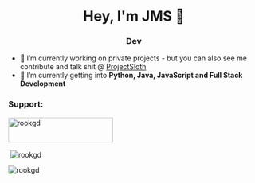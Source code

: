 <h1 align="center">Hey, I'm JMS 👋</h1>
<h3 align="center">Dev</h3>

- 🔭 I’m currently working on private projects - but you can also see me contribute and talk shit @ [ProjectSloth](https://discord.gg/projectsloth)
- 🌱 I’m currently getting into **Python, Java, JavaScript and Full Stack Development**

<h3 align="left">Support:</h3>
<p><a href="https://www.buymeacoffee.com/rookgd"> <img align="left" src="https://cdn.buymeacoffee.com/buttons/v2/default-yellow.png" height="50" width="210" alt="rookgd" /></a></p><br><br><br>

<p>&nbsp;<img align="center" src="https://github-readme-stats.vercel.app/api?username=rookgd&show_icons=true&locale=en" alt="rookgd" /></p>

<p><img align="center" src="https://github-readme-streak-stats.herokuapp.com/?user=rookgd&" alt="rookgd" /></p>
